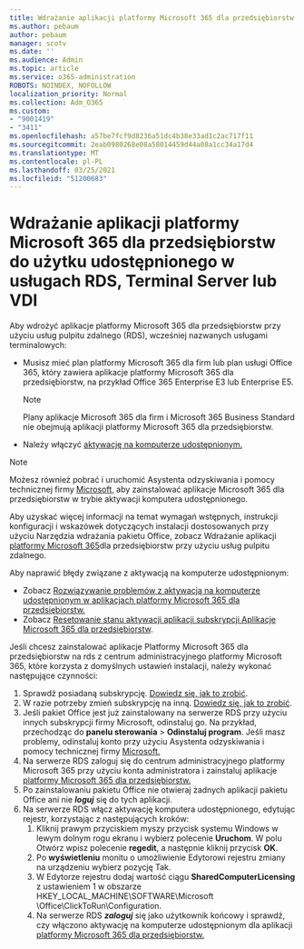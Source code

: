 ```yaml
---
title: Wdrażanie aplikacji platformy Microsoft 365 dla przedsiębiorstw do użytku udostępnionego w usługach RDS, Terminal Server lub VDI
ms.author: pebaum
author: pebaum
manager: scotv
ms.date: ''
ms.audience: Admin
ms.topic: article
ms.service: o365-administration
ROBOTS: NOINDEX, NOFOLLOW
localization_priority: Normal
ms.collection: Adm_O365
ms.custom:
- "9001419"
- "3411"
ms.openlocfilehash: a57be7fcf9d8236a51dc4b38e33ad1c2ac717f11
ms.sourcegitcommit: 2eab0980268e08a58014459d44a08a1cc34a17d4
ms.translationtype: MT
ms.contentlocale: pl-PL
ms.lasthandoff: 03/25/2021
ms.locfileid: "51200683"
---
```

# <a name="deploying-microsoft-365-apps-for-enterprise-for-shared-use-on-rds-terminal-server-or-vdi"></a>Wdrażanie aplikacji platformy Microsoft 365 dla przedsiębiorstw do użytku udostępnionego w usługach RDS, Terminal Server lub VDI

Aby wdrożyć aplikacje platformy Microsoft 365 dla przedsiębiorstw przy użyciu usług pulpitu zdalnego (RDS), wcześniej nazwanych usługami terminalowych:

- Musisz mieć plan platformy Microsoft 365 dla firm lub plan usługi Office 365, który zawiera aplikacje platformy Microsoft 365 dla przedsiębiorstw, na przykład Office 365 Enterprise E3 lub Enterprise E5.
   > [!NOTE]
   > Plany aplikacje Microsoft 365 dla firm i Microsoft 365 Business Standard nie obejmują aplikacji platformy Microsoft 365 dla przedsiębiorstw.
- Należy włączyć [aktywację na komputerze udostępnionym.](https://docs.microsoft.com/DeployOffice/overview-shared-computer-activation)

> [!NOTE]
> Możesz również pobrać i uruchomić Asystenta odzyskiwania i pomocy technicznej firmy [Microsoft,](https://aka.ms/SaRA_OfficeSCA_M365Portal) aby zainstalować aplikacje Microsoft 365 dla przedsiębiorstw w trybie aktywacji komputera udostępnionego.

Aby uzyskać więcej informacji na temat wymagań wstępnych, instrukcji konfiguracji i wskazówek dotyczących instalacji dostosowanych przy użyciu Narzędzia wdrażania pakietu Office, zobacz Wdrażanie aplikacji [platformy Microsoft 365](https://docs.microsoft.com/DeployOffice/deploy-microsoft-365-apps-remote-desktop-services)dla przedsiębiorstw przy użyciu usług pulpitu zdalnego.

Aby naprawić błędy związane z aktywacją na komputerze udostępnionym:

- Zobacz [Rozwiązywanie problemów z aktywacją na komputerze udostępnionym w aplikacjach platformy Microsoft 365 dla przedsiębiorstw.](https://docs.microsoft.com/DeployOffice/troubleshoot-shared-computer-activation)
- Zobacz [Resetowanie stanu aktywacji aplikacji subskrypcji Aplikacje Microsoft 365 dla przedsiębiorstw](https://go.microsoft.com/fwlink/?linkid=2109218).

Jeśli chcesz zainstalować aplikacje Platformy Microsoft 365 dla przedsiębiorstw na rds z centrum administracyjnego platformy Microsoft 365, które korzysta z domyślnych ustawień instalacji, należy wykonać następujące czynności:

1. Sprawdź posiadaną subskrypcję. [Dowiedz się, jak to zrobić](https://docs.microsoft.com/microsoft-365/admin/admin-overview/what-subscription-do-i-have).
2. W razie potrzeby zmień subskrypcję na inną. [Dowiedz się, jak to zrobić](https://docs.microsoft.com/microsoft-365/commerce/subscriptions/switch-to-a-different-plan).
3. Jeśli pakiet Office jest już zainstalowany na serwerze RDS przy użyciu innych subskrypcji firmy Microsoft, odinstaluj go. Na przykład, przechodząc do **panelu sterowania**  >  **Odinstaluj program**. Jeśli masz problemy, odinstaluj konto przy użyciu Asystenta odzyskiwania i pomocy technicznej firmy [Microsoft.](https://aka.ms/SARA-OfficeUninstall-Alchemy)
4. Na serwerze RDS zaloguj się do centrum administracyjnego platformy Microsoft 365 przy użyciu konta administratora i zainstaluj aplikacje [platformy Microsoft 365 dla przedsiębiorstw.](https://portal.office.com/OLS/MySoftware.aspx)
5. Po zainstalowaniu pakietu Office nie otwieraj żadnych aplikacji pakietu Office ani nie ***loguj*** się do tych aplikacji.
6. Na serwerze RDS włącz aktywację komputera udostępnionego, edytując rejestr, korzystając z następujących kroków:
   1. Kliknij prawym przyciskiem myszy przycisk systemu Windows w lewym dolnym rogu ekranu i wybierz polecenie **Uruchom**. W polu Otwórz wpisz polecenie **regedit**, a następnie kliknij przycisk **OK**.
   2. Po **wyświetleniu** monitu o umożliwienie Edytorowi rejestru zmiany na urządzeniu wybierz pozycję Tak.
   3. W Edytorze rejestru dodaj wartość ciągu **SharedComputerLicensing** z ustawieniem 1 w obszarze HKEY_LOCAL_MACHINE\SOFTWARE\Microsoft \Office\ClickToRun\Configuration.
   4. Na serwerze RDS ***zaloguj*** się jako użytkownik końcowy i sprawdź, czy włączono aktywację na komputerze udostępnionym dla aplikacji [platformy Microsoft 365 dla przedsiębiorstw.](https://docs.microsoft.com/DeployOffice/troubleshoot-shared-computer-activation#verify-that-activation-for-microsoft-365-apps-succeeded)
